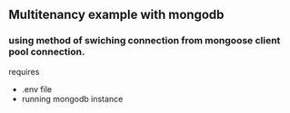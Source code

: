## Multitenancy example with mongodb 

### using method of swiching connection from mongoose client pool connection.
requires
-  .env file
-   running mongodb instance



